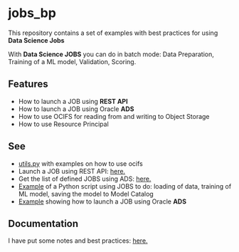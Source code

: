 # jobs_bp
This repository contains a set of examples with best practices for using **Data Science Jobs**

With **Data Science JOBS** you can do in batch mode: Data Preparation, Training of a ML model, Validation, Scoring.

## Features
* How to launch a JOB using **REST API**
* How to launch a JOB using Oracle **ADS**
* How to use OCIFS for reading from and writing to Object Storage
* How to use Resource Principal

## See
* [utils.py](./utils.py) with examples on how to use ocifs
* Launch a JOB using REST API: [here.](./test_invoke_job_run.ipynb)
* Get the list of defined JOBS using ADS: [here.](./test_jobs_ads.ipynb)
* [Example](./test30.py) of a Python script using JOBS to do: loading of data, training of ML model, saving the model to Model Catalog
* [Example](./run_job_using_ads.ipynb) showing how to launch a JOB using Oracle **ADS**

## Documentation
I have put some notes and best practices: [here.](./bp.md)

